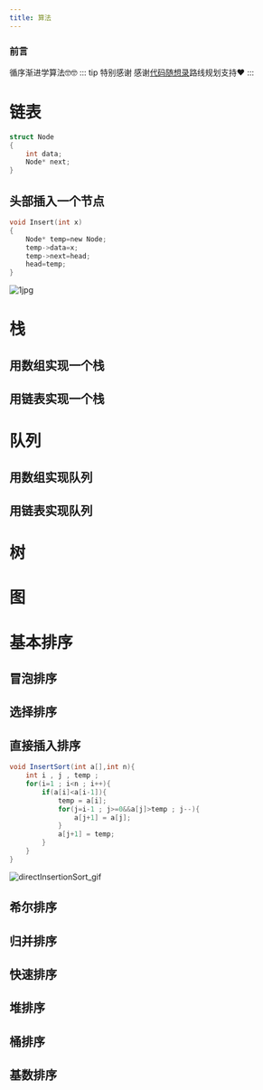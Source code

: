 ```yaml
---
title: 算法
---
```


### 前言
循序渐进学算法🤓🤓
::: tip 特别感谢
感谢[代码随想录](https://www.programmercarl.com/)路线规划支持❤
:::
<!-- 放照片格式  <img :src="$withBase('../imgs/png1.png')" alt="png1"> -->
# 链表
~~~c
struct Node
{
    int data;
    Node* next;
}
~~~
## 头部插入一个节点
~~~c
void Insert(int x)
{
    Node* temp=new Node;
    temp->data=x;
    temp->next=head;
    head=temp;
}
~~~
<img class="custom" :src="$withBase('/imgs/1.jpg')" alt="1jpg"><br>

<!-- ![An image](/imgs/1.jpg) -->

# 栈

## 用数组实现一个栈

## 用链表实现一个栈

# 队列

## 用数组实现队列

## 用链表实现队列

# 树

# 图

# 基本排序

## 冒泡排序

## 选择排序

## 直接插入排序
~~~java
void InsertSort(int a[],int n){
    int i , j , temp ;
    for(i=1 ; i<n ; i++){
        if(a[i]<a[i-1]){
            temp = a[i];
            for(j=i-1 ; j>=0&&a[j]>temp ; j--){
                a[j+1] = a[j];
            }
            a[j+1] = temp;
        }
    }
}
~~~
<img class="custom" :src="$withBase('/imgs/directInsertionSort.gif')" alt="directInsertionSort_gif"><br>

## 希尔排序

## 归并排序

## 快速排序

## 堆排序

## 桶排序

## 基数排序